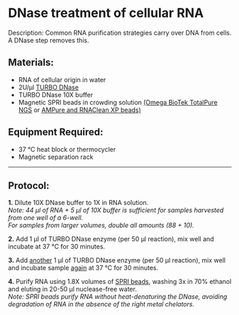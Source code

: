 DNase treatment of cellular RNA
================================================================================
Description: Common RNA purification strategies carry over DNA from cells. A DNase step removes this.

Materials:
--------------------------------------------------------------------------------
  * RNA of cellular origin in water 
  * 2U/µl [TURBO DNase](https://www.thermofisher.com/order/catalog/product/AM2238?SID=srch-srp-AM2238#/AM2238)
  * TURBO DNase 10X buffer
  * Magnetic SPRI beads in crowding solution [(Omega BioTek TotalPure NGS](https://www.omegabiotek.com/product/mag-bind-totalpure-ngs/?gclid=CjwKCAiA1eKBBhBZEiwAX3gqlw2-fi_geWTPQcJVkZdR--dL3zrHwdkoLxc-VhABYCzBcpVGy-4v7BoCtjgQAvD_BwE&cn-reloaded=1)
or [AMPure and RNAClean XP beads)](https://www.beckman.com/reagents/genomic/cleanup-and-size-selection)

Equipment Required:
--------------------------------------------------------------------------------
  
  * 37 °C heat block or thermocycler
  * Magnetic separation rack
     
___
Protocol:
--------------------------------------------------------------------------------

**1.** Dilute 10X DNase buffer to 1X in RNA solution.<br/>_Note: 44 µl of RNA + 5 µl of 10X buffer is sufficient for samples harvested from one well of a 6-well.<br/>For samples from larger volumes, double all amounts (88 + 10)._

**2.** Add 1 µl of TURBO DNase enzyme (per 50 µl reaction), mix well and incubate at 37 °C for 30 minutes.
    
**3.** Add <ins>another</ins> 1 µl of TURBO DNase enzyme (per 50 µl reaction), mix well and incubate sample <ins>again</ins> at 37 °C for 30 minutes.

**4.** Purify RNA using 1.8X volumes of [SPRI beads](../NGS/SPRI-beads.md), washing 3x in 70% ethanol and eluting in 20-50 µl nuclease-free water.<br/>_Note: SPRI beads purify RNA without heat-denaturing the DNase, avoiding degradation of RNA in the absence of the right metal chelators._ 

